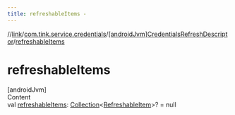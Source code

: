 ```yaml
---
title: refreshableItems -
---
```

//[link](../../index.md)/[com.tink.service.credentials](../index.md)/[[androidJvm]CredentialsRefreshDescriptor](index.md)/[refreshableItems](refreshable-items.md)



# refreshableItems  
[androidJvm]  
Content  
val [refreshableItems](refreshable-items.md): [Collection](https://kotlinlang.org/api/latest/jvm/stdlib/kotlin.collections/-collection/index.html)<[RefreshableItem](../../com.tink.model.credentials/[android-jvm]-refreshable-item/index.md)>? = null  



